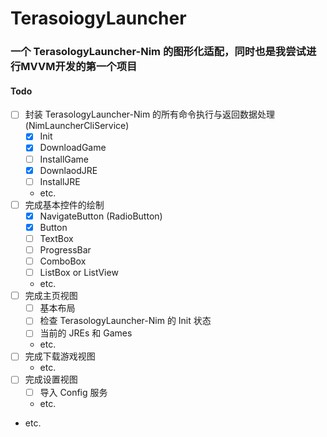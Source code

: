 # TerasoiogyLauncher
### 一个 TerasologyLauncher-Nim 的图形化适配，同时也是我尝试进行MVVM开发的第一个项目

#### Todo
- [ ] 封装 TerasologyLauncher-Nim 的所有命令执行与返回数据处理 (NimLauncherCliService)
  - [X] Init
  - [X] DownloadGame
  - [ ] InstallGame
  - [X] DownlaodJRE
  - [ ] InstallJRE
  - etc.
- [ ] 完成基本控件的绘制
  - [X] NavigateButton (RadioButton)
  - [X] Button
  - [ ] TextBox
  - [ ] ProgressBar
  - [ ] ComboBox
  - [ ] ListBox or ListView
  - etc.
- [ ] 完成主页视图
  - [ ] 基本布局
  - [ ] 检查 TerasologyLauncher-Nim 的 Init 状态
  - [ ] 当前的 JREs 和 Games
  - etc.
- [ ] 完成下载游戏视图
  - etc.
- [ ] 完成设置视图
  - [ ] 导入 Config 服务
  - etc.
- etc.
